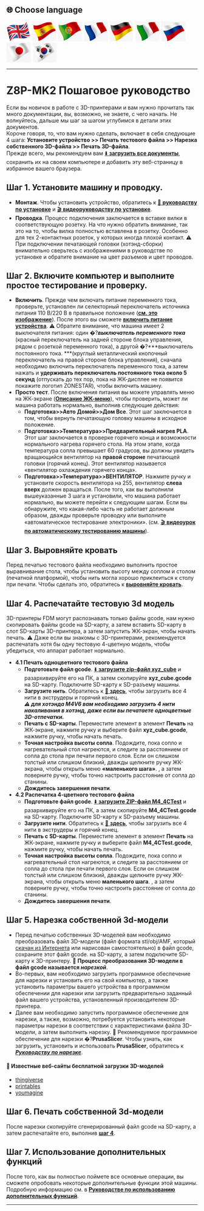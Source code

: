 ## <a id="choose-language">:globe_with_meridians: Choose language </a>
[![](./lanpic/EN.png)](https://github.com/ZONESTAR3D/Z8P/blob/main/Z8P-MK2/step_by_step.md)
[![](./lanpic/ES.png)](https://github.com/ZONESTAR3D/Z8P/blob/main/Z8P-MK2/step_by_step-es.md)
[![](./lanpic/PT.png)](https://github.com/ZONESTAR3D/Z8P/blob/main/Z8P-MK2/step_by_step-pt.md)
[![](./lanpic/FR.png)](https://github.com/ZONESTAR3D/Z8P/blob/main/Z8P-MK2/step_by_step-fr.md)
[![](./lanpic/DE.png)](https://github.com/ZONESTAR3D/Z8P/blob/main/Z8P-MK2/step_by_step-de.md)
[![](./lanpic/IT.png)](https://github.com/ZONESTAR3D/Z8P/blob/main/Z8P-MK2/step_by_step-it.md)
[![](./lanpic/RU.png)](https://github.com/ZONESTAR3D/Z8P/blob/main/Z8P-MK2/step_by_step-ru.md)
[![](./lanpic/JP.png)](https://github.com/ZONESTAR3D/Z8P/blob/main/Z8P-MK2/step_by_step-jp.md)
[![](./lanpic/KR.png)](https://github.com/ZONESTAR3D/Z8P/blob/main/Z8P-MK2/step_by_step-kr.md)
<!-- [![](./lanpic/SA.png)](https://github.com/ZONESTAR3D/Z8P/blob/main/Z8P-MK2/step_by_step-ar.md) -->

-----
# Z8P-MK2 Пошаговое руководство 
Если вы новичок в работе с 3D-принтерами и вам нужно прочитать так много документации, вы, возможно, не знаете, с чего начать. Не волнуйтесь, дальше мы шаг за шагом углубимся в детали этих документов.    
Короче говоря, то, что вам нужно сделать, включает в себя следующие 4 шага: **Установите устройство >> Печать тестового файла >> Нарезка собственного 3D-файла >> Печать 3D-файла**.    
Прежде всего, мы рекомендуем вам [:arrow_down: **загрузить все документы**][USER_GUIDE], сохранить их на своем компьютере и добавить эту веб-страницу в избранное вашего браузера.
## Шаг 1. Установите машину и проводку.
- **Монтаж**. Чтобы установить устройство, обратитесь к [:book: **руководству по установке**][INSTALLATION_GUIDE] и [ :clapper: **видеоруководству по установке**][INSTALL_VIDEO].
- **Проводка**. Процесс подключения заключается в вставке вилки в соответствующую розетку. На что нужно обратить внимание, так это на то, чтобы вилка полностью вставлена в розетку. Особенно для тех 2-контактных розеток, у которых иногда плохой контакт. :warning: При подключении печатающей головки (хотэнд-сборки) внимательно сверьтесь с изображениями в руководстве по установке и обратите внимание на цвет разъемов и цвет проводов.
## Шаг 2. Включите компьютер и выполните простое тестирование и проверку.
- **Включить**. Прежде чем включать питание переменного тока, проверьте, установлен ли селекторный переключатель источника питания 110 В/220 В в правильное положение ([**см. это изображение**][IMG_ACSWITCH]). После этого вы сможете [**включить питание устройства**][POWER_ON].       :warning: Обратите внимание, что машина имеет 2 выключателя питания: один �?***выключатель переменного тока*** (красный переключатель на задней стороне блока управления, рядом с розеткой переменного тока), а другой �?***выключатель постоянного тока. ***(круглый металлический кнопочный переключатель на правой стороне блока управления), сначала необходимо включить переключатель переменного тока, а затем нажать и **удерживать переключатель постоянного тока около 5 секунд** (отпускать до тех пор, пока на ЖК-дисплее не появится покажите логотип ZONESTAR), чтобы включить машину.
- **Просто тест**. После включения питания вы можете управлять меню на ЖК-экране ([**Описание ЖК-меню**][LCD_MENU]), чтобы проверить, может ли машина работать нормально, выполнив следующие действия:
   - **Подготовка>>Авто Домой>>Дом Все**. Этот шаг заключается в том, чтобы вернуть печатающую головку машины в исходное положение.
   - **Подготовка>>Температура>>Предварительный нагрев PLA**. Этот шаг заключается в проверке горячего конца и возможности нормального нагрева горячего стола. На этом этапе, когда температура сопла превышает 60 градусов, вы должны увидеть вращающийся вентилятор на **правой стороне** печатающей головки (горячий конец). Этот вентилятор называется «вентилятор охлаждения горячего конца».
   - **Подготовка>>Температура>>ВЕНТИЛЯТОР**. Нажмите ручку и установите скорость вентилятора на 255, вентилятор **слева вверх** должен вращаться.
     После того, как вы выполнили вышеуказанные 3 шага и установили, что машина работает нормально, вы можете перейти к следующим шагам. Если вы обнаружите, что какая-либо часть не работает должным образом, дважды проверьте проводку или выполните «автоматическое тестирование электроники». (см. [:clapper: **видеоурок по автоматическому тестированию машины**][AUTOTEST_VIDEO]).
## Шаг 3. Выровняйте кровать
Перед печатью тестового файла необходимо выполнить простое выравнивание стола, чтобы установить высоту между соплом и столом (печатной платформой), чтобы нить могла хорошо приклеиться к столу при печати. Чтобы сделать это, обратитесь к [**выровняйте кровать**][LEVEL_BED].
## <a id="step4"> Шаг 4. Распечатайте тестовую 3d модель </a>
3D-принтеры FDM могут распознавать только файлы gcode, нам нужно скопировать файлы gcode на SD-карту, а затем вставить SD-карту в слот SD-карты 3D-принтера, а затем запустить ЖК-экран, чтобы начать печать.
:warning: Даже если вы знакомы с 3D-принтерами, рекомендуется распечатать хотя бы одну тестовую 4-цветную модель, чтобы убедиться, что аппарат работает нормально.
- **4.1 Печать одноцветного тестового файла**
   - **Подготовьте файл gcode**. [:arrow_down: **загрузите zip-файл xyz_cube**][XYZ_CUBE] и разархивируйте его на ПК, а затем скопируйте **xyz_cube.gcode** на SD-карту. Подключите SD-карту к SD-разъему машины.
   - **Загрузите нить**. Обратитесь к [:book: **здесь**][LOAD_FILAMENT], чтобы загрузить все 4 нити в экструдеры и горячий конец.     
     ***:warning: для хотэнда M4V6 вам необходимо загрузить 4 нити накаливания в хотэнд, даже если вы печатаете одноцветные 3D-отпечатки.***  
   - **Печать с SD-карты**. Переместите элемент в элемент **Печать** на ЖК-экране, нажмите ручку и выберите файл **xyz_cube.gcode**, нажмите ручку, чтобы начать печать.
   - **Точная настройка высоты сопла**. Подождите, пока сопло и нагревательный стол нагреются, и следите за расстоянием от сопла до стола при печати первого слоя. Если он слишком толстый или слишком близкий, дважды щелкните ручку ЖК-экрана, чтобы открыть меню **«маленького шага»**. , а затем поверните ручку, чтобы точно настроить расстояние от сопла до станины.
   - **Дождитесь завершения печати**.
- **4.2 Распечатка 4-цветного тестового файла**
   - **Подготовьте файл gcode**. [:arrow_down: **загрузите ZIP-файл M4_4CTest**][M4_4CTEST] и разархивируйте его на ПК, а затем скопируйте **M4_4CTest.gcode** на SD-карту. Подключите SD-карту к SD-разъему машины.
   - **Загрузите нити**. Обратитесь к [:book: **здесь**][LOAD_FILAMENT], чтобы загрузить все 4 нити в экструдеры и горячий конец.
   - **Печать с SD-карты**. Переместите элемент в элемент **Печать** на ЖК-экране, нажмите ручку и выберите файл **M4_4CTest.gcode**, нажмите ручку, чтобы начать печать.
   - **Точная настройка высоты сопла**. Подождите, пока сопло и нагревательный стол нагреются, и следите за расстоянием от сопла до стола при печати первого слоя. Если он слишком толстый или слишком близкий, дважды щелкните ручку ЖК-экрана, чтобы открыть меню **маленького шага**. , а затем поверните ручку, чтобы точно настроить расстояние от сопла до станины.
   - **Дождитесь завершения печати**.
## Шаг 5. Нарезка собственной 3d-модели
- Перед печатью собственных 3D-моделей вам необходимо преобразовать файл 3D-модели (файл формата stl/obj/AMF, который [скачан из Интернета](#download) или нарисован самостоятельно) в файл gcode, сохраните этот файл gcode. на SD-карту, а затем подключите SD-карту к 3D-принтеру.
   :pushpin: **Процесс преобразования 3D-модели в файл gcode называется *нарезкой***.
- Во-первых, вам необходимо загрузить программное обеспечение для нарезки и установить его на свой компьютер, а также установить параметры вашего устройства в программном обеспечении для нарезки или загрузить предварительно заданный файл вашего устройства, установленный производителем 3D-принтера.
- Далее вам необходимо запустить программное обеспечение для нарезки, а также, возможно, потребуется установить некоторые параметры нарезки в соответствии с характеристиками файла 3D-модели, а затем выполнить нарезку.
   :pushpin: Рекомендуемое программное обеспечение для нарезки �?**PrusaSlicer**. Чтобы узнать, как загрузить, установить и использовать **PrusaSlicer**, обратитесь к [***Руководству по нарезке***][SLICING_GUIDE].
#### <a id="download"> :page_with_curl: Известные веб-сайты бесплатной загрузки 3D-моделей </a>
  - [thingiverse](https://www.thingiverse.com/)  
  - [printables](https://www.printables.com/)  
  - [youmagine](https://www.youmagine.com/)   
## Шаг 6. Печать собственной 3d-модели
После нарезки скопируйте сгенерированный файл gcode на SD-карту, а затем распечатайте его, выполнив [**шаг 4**](#step4).
## Шаг 7. Использование дополнительных функций
После того, как вы полностью поймете все основные операции, вы сможете опробовать некоторые дополнительные функции этой машины.
Подробную информацию см. в [**Руководстве по использованию дополнительных функций**][ADVANCE_FEATURES].


-----
[USER_GUIDE]: https://downgit.github.io/#/home?url=https://github.com/ZONESTAR3D/Z8P/tree/main/Z8P-MK2
[INSTALLATION_GUIDE]: https://github.com/ZONESTAR3D/Z8P/tree/main/Z8P-MK2/1-Installation_Guide/readme.md
[INSTALL_VIDEO]: https://youtu.be/-oieO7U0LCc
[IMG_ACSWITCH]: https://github.com/ZONESTAR3D/Z8P/blob/main/Z8P-MK2/1-Installation_Guide/pic/selectAC.png
[POWER_ON]: https://github.com/ZONESTAR3D/Z8P/tree/main/Z8P-MK2/2-Operation_Guide#power-on
[LCD_MENU]: https://github.com/ZONESTAR3D/Z8P/tree/main/Z8P-MK2/2-Operation_Guide/DWIN_LCD_screen_Menu_Description
[LEVEL_BED]: https://github.com/ZONESTAR3D/Z8P/tree/main/Z8P-MK2/2-Operation_Guide#level-the-bed
[XYZ_CUBE]: https://github.com/ZONESTAR3D/Z8P/tree/main/Z8P-MK2/3-TestGcode/xyz_cube.zip
[LOAD_FILAMENT]: https://github.com/ZONESTAR3D/Z8P/tree/main/Z8P-MK2/2-Operation_Guide#load-filaments
[M4_4CTEST]: https://github.com/ZONESTAR3D/Z8P/tree/main/Z8P-MK2/3-TestGcode/M4_4CTest.zip
[SLICING_GUIDE]: https://github.com/ZONESTAR3D/Z8P/tree/main/Z8P-MK2/4-SlicingGuide/readme.md
[AUTOTEST_VIDEO]: https://youtu.be/iSsuy2ePWw8
[ADVANCE_FEATURES]: https://github.com/ZONESTAR3D/Z8P/tree/main/Z8P-MK2/2-Operation_Guide#advance-features